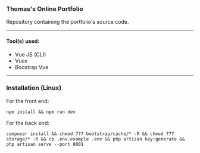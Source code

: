 ### Thomas's Online Portfolio
Repository containing the portfolio's source code.

***

#### **Tool(s) used**:

- Vue JS (CLI)
- Vuex
- Boostrap Vue

***

### **Installation** (Linux)

For the front end:

```npm install && npm run dev```

For the back end:

```composer install && chmod 777 bootstrap/cache/* -R && chmod 777 storage/* -R && cp .env.example .env && php artisan key:generate && php artisan serve --port 8001```
